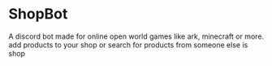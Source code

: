 # ShopBot
 A discord bot made for online open world games like ark, minecraft or more. add products to your shop or search for products from someone else is shop
